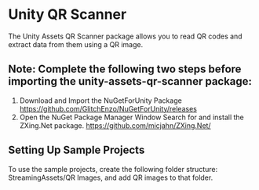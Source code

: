 # Unity QR Scanner
The Unity Assets QR Scanner package allows you to read QR codes and extract data from them using a QR image.

## Note: Complete the following two steps before importing the unity-assets-qr-scanner package:
1. Download and Import the NuGetForUnity Package
https://github.com/GlitchEnzo/NuGetForUnity/releases
2. Open the NuGet Package Manager Window
Search for and install the ZXing.Net package.
https://github.com/micjahn/ZXing.Net/

## Setting Up Sample Projects
To use the sample projects, create the following folder structure:
StreamingAssets/QR Images, and add QR images to that folder.
